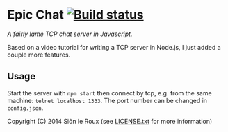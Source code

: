 Epic Chat [ ![Build status](http://img.shields.io/codeship/2b900cb0-28a5-0132-b6c8-6a7ec23c94b7.svg)](https://www.codeship.io/projects/37966)
=========

*A fairly lame TCP chat server in Javascript.*

Based on a video tutorial for writing a TCP server in Node.js, I just added a couple more features.

Usage
-----

Start the server with `npm start` then connect by tcp, e.g. from the same machine: `telnet localhost 1333`.
The port number can be changed in `config.json`.

Copyright (C) 2014 Siôn le Roux (see [LICENSE.txt](LICENSE.txt) for more information)
